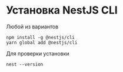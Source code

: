 # Установка NestJS CLI

Любой из вариантов 

```shell
npm install -g @nestjs/cli
yarn global add @nestjs/cli
```

Для проверки установки
```shell
nest --version
```
